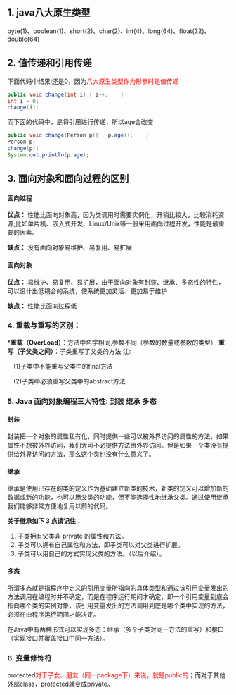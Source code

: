## 1. java八大原生类型

byte(1)、boolean(1)、short(2)、char(2)、int(4)、long(64)、float(32)、double(64)

## 2.  值传递和引用传递

下面代码中结果i还是0，因为<font color=#ff0000>八大原生类型作为形参时是值传递</font>

```java
public void change(int i) {	i++;	}
int i = 0;
change(i);
```

而下面的代码中，是将引用进行传递，所以age会改变

```java
public void change(Person p){	p.age++;	}
Person p;
change(p);
System.out.println(p.age);
```

## 3. 面向对象和面向过程的区别

#### 面向过程

**优点：** 性能比面向对象高，因为类调用时需要实例化，开销比较大，比较消耗资源;比如单片机、嵌入式开发、Linux/Unix等一般采用面向过程开发，性能是最重要的因素。

**缺点：** 没有面向对象易维护、易复用、易扩展

#### 面向对象

**优点：** 易维护、易复用、易扩展，由于面向对象有封装、继承、多态性的特性，可以设计出低耦合的系统，使系统更加灵活、更加易于维护

**缺点：** 性能比面向过程低



### 4. 重载与重写的区别：

***重载（OverLoad）**：方法中名字相同,参数不同（参数的数量或参数的类型）
**重写（子父类之间）**：子类重写了父类的方法
 注: 

&emsp;(1)子类中不能重写父类中的final方法

&emsp;(2)子类中必须重写父类中的abstract方法 

### 5. Java 面向对象编程三大特性: 封装 继承 多态

#### 封装

封装把一个对象的属性私有化，同时提供一些可以被外界访问的属性的方法，如果属性不想被外界访问，我们大可不必提供方法给外界访问。但是如果一个类没有提供给外界访问的方法，那么这个类也没有什么意义了。

#### 继承

继承是使用已存在的类的定义作为基础建立新类的技术，新类的定义可以增加新的数据或新的功能，也可以用父类的功能，但不能选择性地继承父类。通过使用继承我们能够非常方便地复用以前的代码。

**关于继承如下 3 点请记住：**

1. 子类拥有父类非 private 的属性和方法。
2. 子类可以拥有自己属性和方法，即子类可以对父类进行扩展。
3. 子类可以用自己的方式实现父类的方法。（以后介绍）。

#### 多态

所谓多态就是指程序中定义的引用变量所指向的具体类型和通过该引用变量发出的方法调用在编程时并不确定，而是在程序运行期间才确定，即一个引用变量到底会指向哪个类的实例对象，该引用变量发出的方法调用到底是哪个类中实现的方法，必须在由程序运行期间才能决定。

在Java中有两种形式可以实现多态：继承（多个子类对同一方法的重写）和接口（实现接口并覆盖接口中同一方法）。

### 6. 变量修饰符

protected<font color=#ff0000>对于子女、朋友（同一package下）来说，就是public的</font>；而对于其他外部class，protected就变成private。



